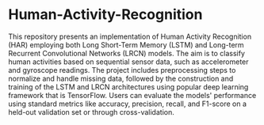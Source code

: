 # Human-Activity-Recognition
This repository presents an implementation of Human Activity Recognition (HAR) employing both Long Short-Term Memory (LSTM) and Long-term Recurrent Convolutional Networks (LRCN) models. The aim is to classify human activities based on sequential sensor data, such as accelerometer and gyroscope readings. The project includes preprocessing steps to normalize and handle missing data, followed by the construction and training of the LSTM and LRCN architectures using popular deep learning framework that is TensorFlow. Users can evaluate the models' performance using standard metrics like accuracy, precision, recall, and F1-score on a held-out validation set or through cross-validation. 
